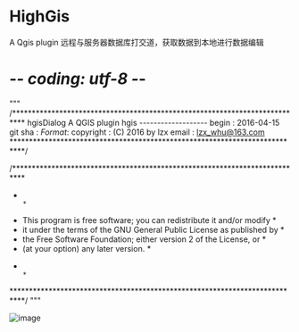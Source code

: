 # HighGis
A Qgis plugin 远程与服务器数据库打交道，获取数据到本地进行数据编辑
# -*- coding: utf-8 -*- 
 """ 
/*************************************************************************** 
 hgisDialog 
                                  A QGIS plugin 
 hgis 
                              ------------------- 
         begin                : 2016-04-15 
         git sha              : $Format:%H$ 
         copyright            : (C) 2016 by lzx 
         email                : lzx_whu@163.com 
  ***************************************************************************/ 
  
 /*************************************************************************** 
  *                                                                         * 
  *   This program is free software; you can redistribute it and/or modify  * 
  *   it under the terms of the GNU General Public License as published by  * 
  *   the Free Software Foundation; either version 2 of the License, or     * 
  *   (at your option) any later version.                                   * 
  *                                                                         * 
  ***************************************************************************/ 
 """ 

![image](https://github.com/lzxleslie/HighGIs_Qgis/raw/master/images/qgis_p.png)
